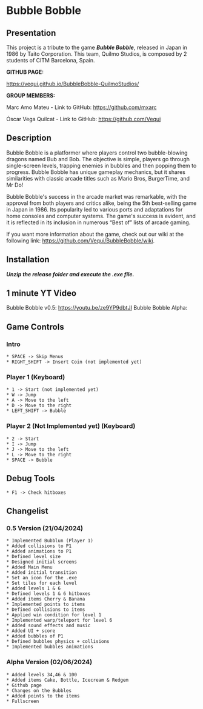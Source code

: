 # Bubble Bobble
## Presentation 
This project is a tribute to the game **_Bubble Bobble_**, released in Japan in 1986 by Taito Corporation. This team, Quilmo Studios, is composed by 2 students of CITM Barcelona, Spain.

**GITHUB PAGE:**

https://vequi.github.io/BubbleBobble-QuilmoStudios/

**GROUP MEMBERS:**

Marc Amo Mateu - Link to GitHub: https://github.com/mxarc

Óscar Vega Quilcat - Link to GitHub: https://github.com/Vequi

## Description

Bubble Bobble is a platformer where players control two bubble-blowing dragons named Bub and Bob. The objective is simple, players go through single-screen levels, trapping enemies in bubbles and then popping them to progress. Bubble Bobble has unique gameplay mechanics, but it shares similarities with classic arcade titles such as Mario Bros, BurgerTime, and Mr Do!

Bubble Bobble's success in the arcade market was remarkable, with the approval from both players and critics alike, being the 5th best-selling game in Japan in 1986. Its popularity led to various ports and adaptations for home consoles and computer systems. The game's success is evident, and it is reflected in its inclusion in numerous “Best of” lists of arcade gaming.

If you want more information about the game, check out our wiki at the following link: https://github.com/Vequi/BubbleBobble/wiki.

## Installation
**_Unzip the release folder and execute the .exe file._**

## 1 minute YT Video

Bubble Bobble v0.5: https://youtu.be/ze9YP9dbtJI
Bubble Bobble Alpha: 

## Game Controls
### Intro    
    * SPACE -> Skip Menus
    * RIGHT_SHIFT -> Insert Coin (not implemented yet)   
### Player 1 (Keyboard)
    * 1 -> Start (not implemented yet)
    * W -> Jump
    * A -> Move to the left
    * D -> Move to the right
    * LEFT_SHIFT -> Bubble

### Player 2 (Not Implemented yet) (Keyboard)
    * 2 -> Start
    * I -> Jump
    * J -> Move to the left
    * L -> Move to the right
    * SPACE -> Bubble
    
## Debug Tools
    * F1 -> Check hitboxes

## Changelist
    
### 0.5 Version (21/04/2024)
    * Implemented Bubblun (Player 1)
    * Added collisions to P1
    * Added animations to P1
    * Defined level size
    * Designed initial screens
    * Added Main Menu
    * Added initial transition
    * Set an icon for the .exe
    * Set tiles for each level
    * Added levels 1 & 6
    * Defined levels 1 & 6 hitboxes
    * Added items Cherry & Banana
    * Implemented points to items
    * Defined collisions to items
    * Applied win condition for level 1
    * Implemented warp/teleport for level 6
    * Added sound effects and music
    * Added UI + score
    * Added bubbles of P1
    * Defined bubbles physics + collisions
    * Implemented bubbles animations
    
### Alpha Version (02/06/2024)    
    * Added levels 34,46 & 100
    * Added items Cake, Bottle, Icecream & Redgem
    * Github page
    * Changes on the Bubbles
    * Added points to the items
    * Fullscreen

